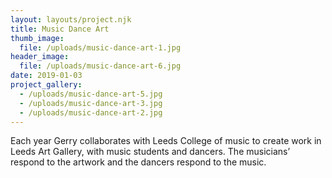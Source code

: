 ```yaml
---
layout: layouts/project.njk
title: Music Dance Art
thumb_image:
  file: /uploads/music-dance-art-1.jpg
header_image:
  file: /uploads/music-dance-art-6.jpg
date: 2019-01-03
project_gallery:
  - /uploads/music-dance-art-5.jpg
  - /uploads/music-dance-art-3.jpg
  - /uploads/music-dance-art-2.jpg
---
```

Each year Gerry collaborates with Leeds College of music to create work in Leeds Art Gallery, with music students and dancers. The musicians’ respond to the artwork and the dancers respond to the music.